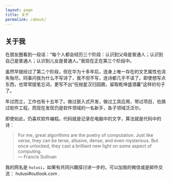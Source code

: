 ```yaml
---
layout: page
title: 关于
permalink: /about/
---
```


## 关于我

在朋友圈看到一段话：“每个人都会经历三个阶段：认识到父母是普通人；认识到自己是普通人；认识到儿女是普通人。”我现在正在第三个阶段中。

虽然早就经过了第二个阶段，但在华为十多年后，连身上唯一存在的文艺属性也消失殆尽。同事问我为什么不写诗了，我不但不写，连诗都几乎不读了。即使想写点东西，也常常提笔忘词，更写不出“任抛星汉归园圃，留取乾坤盛酒囊”这样的句子了。

年过而立，工作也有十五年了。做过嵌入式开发，做过工具应用，带过项目，也搞过软件工程。而现在发现仍是软件领域的一名新手，各子领域泛泛尔。

即使如此，仍喜欢软件编程。代码就是记录在电脑中的文字，算法就是代码中的诗：

> For me, great algorithms are the poetry of computation. Just like verse, they can be terse, allusive, dense, and even mysterious. But once unlocked, they cast a brilliant new light on some aspect of computing.     
> — Francis Sullivan

我的网名是 `hutusi`，如果有共同兴趣探讨进一步的，可以加我的微信或是邮件交流： hutusi#outlook.com .
